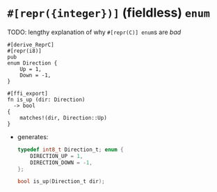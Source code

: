 # `#[repr({integer})]` (fieldless) `enum`

<span class="warning">

TODO: lengthy explanation of why `#[repr(C)] enum`s are _bad_

</span>

```rust,noplaypen
#[derive_ReprC]
#[repr(i8)]
pub
enum Direction {
    Up = 1,
    Down = -1,
}

#[ffi_export]
fn is_up (dir: Direction)
  -> bool
{
    matches!(dir, Direction::Up)
}
```

  - generates:

    ```c
    typedef int8_t Direction_t; enum {
        DIRECTION_UP = 1,
        DIRECTION_DOWN = -1,
    };

    bool is_up(Direction_t dir);
    ```
